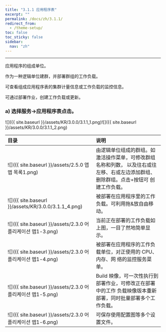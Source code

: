 ```yaml
---
title: "3.1.1 应用程序表"
excerpt: ""
permalink: /docs/zh/3.1.1/
redirect_from:
  - /theme-setup/
toc: false
toc_sticky: false
sidebar:
  nav: "zh"
---
```


---
应用程序的组成单位。

作为一种逻辑单位建群，并部署群组的工作负载。

可查看组成应用程序表的集群计量信息或工作负载的监控信息。

可通过部署作业，创建工作负载或更新。

### a\) 选择服务→应用程序表点击。
![]({{ site.baseurl }}/assets/KR/3.0.0/3.1.1_1.png)![]({{ site.baseurl }}/assets/KR/3.0.0/3.1.1_2.png)

| **目录** | **说明** |
| :--- | :--- |
| ![]({{ site.baseurl }}/assets/2.5.0 앱맵 목록1.png) | 由逻辑单位组成的群组。如激活操作菜单，可修改群组名称和列数， 以及往右或往左移、右或左边添加群组、删除群组。点击+按钮可 创建工作负载。 |
| ![]({{ site.baseurl }}/assets/KR/3.0.0/3.1.1_4.png) | 被部署在应用程序里的工作负载。可利用拖&放自由移动。 |
| ![]({{ site.baseurl }}/assets/2.3.0 어플리케이션 맵1-3.png) | 当前正在部署的工作负载如上图，一目了然地简单显示。 |
| ![]({{ site.baseurl }}/assets/2.3.0 어플리케이션 맵1-4.png) | 被部署在应用程序的工作负载单位，对正使用的 CPU、内存、网 络的监控服务菜单。 |
| ![]({{ site.baseurl }}/assets/2.3.0 어플리케이션 맵1-5.png) | Build 映像，可一次性执行到部署作业，可修改正在部署中的工作 负载映像版本重新部署，同时批量部署多个工作负载。 |
| ![]({{ site.baseurl }}/assets/2.3.0 어플리케이션 맵1-6.png) | 可保存使用配置图等多个设置文件。 |
